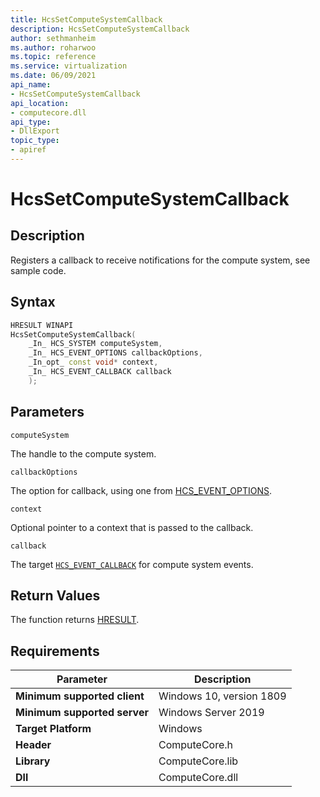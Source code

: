 ```yaml
---
title: HcsSetComputeSystemCallback
description: HcsSetComputeSystemCallback
author: sethmanheim
ms.author: roharwoo
ms.topic: reference
ms.service: virtualization
ms.date: 06/09/2021
api_name:
- HcsSetComputeSystemCallback
api_location:
- computecore.dll
api_type:
- DllExport
topic_type: 
- apiref
---
```

# HcsSetComputeSystemCallback

## Description

Registers a callback to receive notifications for the compute system, see sample code.

## Syntax

```cpp
HRESULT WINAPI
HcsSetComputeSystemCallback(
    _In_ HCS_SYSTEM computeSystem,
    _In_ HCS_EVENT_OPTIONS callbackOptions,
    _In_opt_ const void* context,
    _In_ HCS_EVENT_CALLBACK callback
    );
```

## Parameters

`computeSystem`

The handle to the compute system.

`callbackOptions`

The option for callback, using one from [HCS_EVENT_OPTIONS](./HCS_EVENT_OPTIONS.md).

`context`

Optional pointer to a context that is passed to the callback.

`callback`

The target [`HCS_EVENT_CALLBACK`](./HCS_EVENT_CALLBACK.md) for compute system events.

## Return Values

The function returns [HRESULT](./HCSHResult.md).

## Requirements

|Parameter|Description|
|---|---|
| **Minimum supported client** | Windows 10, version 1809 |
| **Minimum supported server** | Windows Server 2019 |
| **Target Platform** | Windows |
| **Header** | ComputeCore.h |
| **Library** | ComputeCore.lib |
| **Dll** | ComputeCore.dll |
